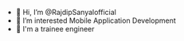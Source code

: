 - 👋 Hi, I’m @RajdipSanyalofficial
- 👀 I’m interested Mobile Application Development
- 👀 I'm a trainee engineer
